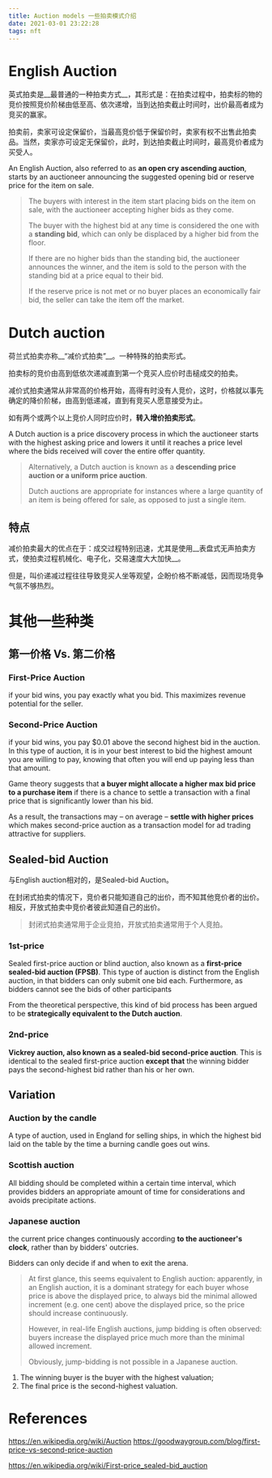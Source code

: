 ```yaml
---
title: Auction models 一些拍卖模式介绍
date: 2021-03-01 23:22:28
tags: nft
---
```


# English Auction

英式拍卖是__最普通的一种拍卖方式__，其形式是：在拍卖过程中，拍卖标的物的竞价按照竞价阶梯由低至高、依次递增，当到达拍卖截止时间时，出价最高者成为竞买的赢家。

拍卖前，卖家可设定保留价，当最高竞价低于保留价时，卖家有权不出售此拍卖品。当然，卖家亦可设定无保留价，此时，到达拍卖截止时间时，最高竞价者成为买受人。

An English Auction, also referred to as __an open cry ascending auction__, starts by an auctioneer announcing the suggested opening bid or reserve price for the item on sale. 

> The buyers with interest in the item start placing bids on the item on sale, with the auctioneer accepting higher bids as they come.
>
> The buyer with the highest bid at any time is considered the one with a __standing bid__, which can only be displaced by a higher bid from the floor. 
>
> If there are no higher bids than the standing bid, the auctioneer announces the winner, and the item is sold to the person with the standing bid at a price equal to their bid. 
>
> If the reserve price is not met or no buyer places an economically fair bid, the seller can take the item off the market.

# Dutch auction

荷兰式拍卖亦称__“减价式拍卖”__。一种特殊的拍卖形式。

拍卖标的竞价由高到低依次递减直到第一个竞买人应价时击槌成交的拍卖。

减价式拍卖通常从非常高的价格开始，高得有时没有人竞价，这时，价格就以事先确定的降价阶梯，由高到低递减，直到有竞买人愿意接受为止。

如有两个或两个以上竞价人同时应价时，__转入增价拍卖形式__。

A Dutch auction is a price discovery process in which the auctioneer starts with the highest asking price and lowers it until it reaches a price level where the bids received will cover the entire offer quantity. 

> Alternatively, a Dutch auction is known as a __descending price auction or a uniform price auction__. 
>
> Dutch auctions are appropriate for instances where a large quantity of an item is being offered for sale, as opposed to just a single item.

## 特点

减价拍卖最大的优点在于：成交过程特别迅速，尤其是使用__表盘式无声拍卖方式，使拍卖过程机械化、电子化，交易速度大大加快__。

但是，叫价递减过程往往导致竞买人坐等观望，企盼价格不断减低，因而现场竞争气氛不够热烈。

# 其他一些种类

## 第一价格 Vs. 第二价格

### First-Price Auction

if your bid wins, you pay exactly what you bid. This maximizes revenue potential for the seller.

### Second-Price Auction

if your bid wins, you pay $0.01 above the second highest bid in the auction. In this type of auction, it is in your best interest to bid the highest amount you are willing to pay, knowing that often you will end up paying less than that amount.

Game theory suggests that __a buyer might allocate a higher max bid price to a purchase item__ if there is a chance to settle a transaction with a final price that is significantly lower than his bid. 

As a result, the transactions may – on average – __settle with higher prices__ which makes second-price auction as a transaction model for ad trading attractive for suppliers.

## Sealed-bid Auction

与English auction相对的，是Sealed-bid Auction。

在封闭式拍卖的情况下，竞价者只能知道自己的出价，而不知其他竞价者的出价。相反，开放式拍卖中竞价者彼此知道自己的出价。

> 封闭式拍卖通常用于企业竞拍，开放式拍卖通常用于个人竞拍。

### 1st-price

Sealed first-price auction or blind auction, also known as a __first-price sealed-bid auction (FPSB)__. This type of auction is distinct from the English auction, in that bidders can only submit one bid each. Furthermore, as bidders cannot see the bids of other participants

From the theoretical perspective, this kind of bid process has been argued to be __strategically equivalent to the Dutch auction__.

### 2nd-price

__Vickrey auction, also known as a sealed-bid second-price auction__. This is identical to the sealed first-price auction __except that__ the winning bidder pays the second-highest bid rather than his or her own.

## Variation

### Auction by the candle

A type of auction, used in England for selling ships, in which the highest bid laid on the table by the time a burning candle goes out wins.

### Scottish auction 

All bidding should be completed within a certain time interval, which provides bidders an appropriate amount of time for considerations and avoids precipitate actions.

### Japanese auction

the current price changes continuously according __to the auctioneer's clock__, rather than by bidders' outcries. 

Bidders can only decide if and when to exit the arena. 

> At first glance, this seems equivalent to English auction: apparently, in an English auction, it is a dominant strategy for each buyer whose price is above the displayed price, to always bid the minimal allowed increment (e.g. one cent) above the displayed price, so the price should increase continuously. 
>
> However, in real-life English auctions, jump bidding is often observed: buyers increase the displayed price much more than the minimal allowed increment. 
>
> Obviously, jump-bidding is not possible in a Japanese auction.

1. The winning buyer is the buyer with the highest valuation;
1. The final price is the second-highest valuation.

# References

https://en.wikipedia.org/wiki/Auction
https://goodwaygroup.com/blog/first-price-vs-second-price-auction

https://en.wikipedia.org/wiki/First-price_sealed-bid_auction
